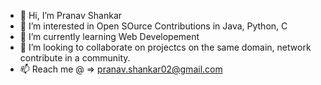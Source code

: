 - 👋 Hi, I’m Pranav Shankar 
- 👀 I’m interested in Open SOurce Contributions in Java, Python, C 
- 🌱 I’m currently learning Web Developement 
- 💞️ I’m looking to collaborate on projectcs on the same domain, network contribute in a community. 
- 📫 Reach me @ => pranav.shankar02@gmail.com 

<!---
Pranav120602/Pranav120602 is a ✨ special ✨ repository because its `README.md` (this file) appears on your GitHub profile.
You can click the Preview link to take a look at your changes.
--->
